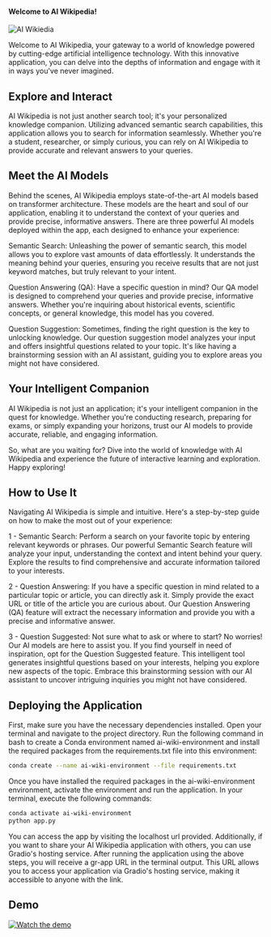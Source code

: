 #### Welcome to AI Wikipedia!

![AI Wikiedia](https://github.com/paalfer96/AI-Wikipedia/images/introduction.jpg)

Welcome to AI Wikipedia, your gateway to a world of knowledge powered by cutting-edge artificial intelligence technology. With this innovative application, you can delve into the depths of information and engage with it in ways you've never imagined.

## Explore and Interact
AI Wikipedia is not just another search tool; it's your personalized knowledge companion. Utilizing advanced semantic search capabilities, this application allows you to search for information seamlessly. Whether you're a student, researcher, or simply curious, you can rely on AI Wikipedia to provide accurate and relevant answers to your queries.

## Meet the AI Models
Behind the scenes, AI Wikipedia employs state-of-the-art AI models based on transformer architecture. These models are the heart and soul of our application, enabling it to understand the context of your queries and provide precise, informative answers. There are three powerful AI models deployed within the app, each designed to enhance your experience:

Semantic Search: Unleashing the power of semantic search, this model allows you to explore vast amounts of data effortlessly. It understands the meaning behind your queries, ensuring you receive results that are not just keyword matches, but truly relevant to your intent.

Question Answering (QA): Have a specific question in mind? Our QA model is designed to comprehend your queries and provide precise, informative answers. Whether you're inquiring about historical events, scientific concepts, or general knowledge, this model has you covered.

Question Suggestion: Sometimes, finding the right question is the key to unlocking knowledge. Our question suggestion model analyzes your input and offers insightful questions related to your topic. It's like having a brainstorming session with an AI assistant, guiding you to explore areas you might not have considered.

## Your Intelligent Companion
AI Wikipedia is not just an application; it's your intelligent companion in the quest for knowledge. Whether you're conducting research, preparing for exams, or simply expanding your horizons, trust our AI models to provide accurate, reliable, and engaging information.

So, what are you waiting for? Dive into the world of knowledge with AI Wikipedia and experience the future of interactive learning and exploration. Happy exploring!

## How to Use It
Navigating AI Wikipedia is simple and intuitive. Here's a step-by-step guide on how to make the most out of your experience:

1 - Semantic Search:
Perform a search on your favorite topic by entering relevant keywords or phrases. Our powerful Semantic Search feature will analyze your input, understanding the context and intent behind your query. Explore the results to find comprehensive and accurate information tailored to your interests.

2 - Question Answering:
If you have a specific question in mind related to a particular topic or article, you can directly ask it. Simply provide the exact URL or title of the article you are curious about. Our Question Answering (QA) feature will extract the necessary information and provide you with a precise and informative answer.

3 - Question Suggested:
Not sure what to ask or where to start? No worries! Our AI models are here to assist you. If you find yourself in need of inspiration, opt for the Question Suggested feature. This intelligent tool generates insightful questions based on your interests, helping you explore new aspects of the topic. Embrace this brainstorming session with our AI assistant to uncover intriguing inquiries you might not have considered.

## Deploying the Application

First, make sure you have the necessary dependencies installed. Open your terminal and navigate to the project directory. Run the following command in bash to create a Conda environment named ai-wiki-environment and install the required packages from the requirements.txt file into this environment:
```bash
conda create --name ai-wiki-environment --file requirements.txt
```
Once you have installed the required packages in the ai-wiki-environment environment, activate the environment and run the application. In your terminal, execute the following commands:

```bash
conda activate ai-wiki-environment
python app.py
```

You can access the app by visiting the localhost url provided. Additionally, if you want to share your AI Wikipedia application with others, you can use Gradio's hosting service. After running the application using the above steps, you will receive a gr-app URL in the terminal output. This URL allows you to access your application via Gradio's hosting service, making it accessible to anyone with the link.


## Demo

[![Watch the demo](https://img.youtube.com/vi/VPWKMVZRnn8/hqdefault.jpg)](https://youtu.be/VPWKMVZRnn8)

